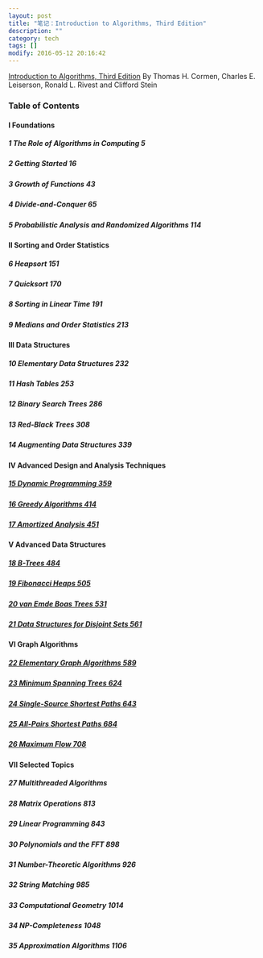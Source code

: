 ```yaml
---
layout: post
title: "笔记：Introduction to Algorithms, Third Edition"
description: ""
category: tech
tags: []
modify: 2016-05-12 20:16:42
---
```


[Introduction to Algorithms, Third Edition](https://mitpress.mit.edu/books/introduction-algorithms)
By Thomas H. Cormen, Charles E. Leiserson, Ronald L. Rivest and Clifford Stein

### Table of Contents

#### I Foundations 

##### 1 The Role of Algorithms in Computing 5

##### 2 Getting Started 16

##### 3 Growth of Functions 43

##### 4 Divide-and-Conquer 65

##### 5 Probabilistic Analysis and Randomized Algorithms 114

#### II Sorting and Order Statistics 

##### 6 Heapsort 151

##### 7 Quicksort 170

##### 8 Sorting in Linear Time 191

##### 9 Medians and Order Statistics 213

#### III Data Structures 

##### 10 Elementary Data Structures 232

##### 11 Hash Tables 253

##### 12 Binary Search Trees 286

##### 13 Red-Black Trees 308

##### 14 Augmenting Data Structures 339

#### IV Advanced Design and Analysis Techniques 

##### [15 Dynamic Programming 359](http://nbviewer.ipython.org/github/ningchi/book_notes/blob/master/Introduction_to_Algorithms/15_Dynamic_Programming/note.ipynb)

##### [16 Greedy Algorithms 414](http://nbviewer.ipython.org/github/ningchi/book_notes/blob/master/Introduction_to_Algorithms/16_Greedy_Algorithms/note.ipynb)

##### [17 Amortized Analysis 451](http://nbviewer.ipython.org/github/ningchi/book_notes/blob/master/Introduction_to_Algorithms/17_Amortized_Analysis/note.ipynb)

#### V Advanced Data Structures 

##### [18 B-Trees 484](http://nbviewer.ipython.org/github/ningchi/book_notes/blob/master/Introduction_to_Algorithms/18_B_Trees/note.ipynb)

##### [19 Fibonacci Heaps 505](http://nbviewer.jupyter.org/github/ningchi/book_notes/blob/master/Introduction_to_Algorithms/19_Fibonacci_Heap/note.ipynb)

##### [20 van Emde Boas Trees 531](http://nbviewer.jupyter.org/github/ningchi/book_notes/blob/master/Introduction_to_Algorithms/20_van_Emde_Boas_Trees/note.ipynb)

##### [21 Data Structures for Disjoint Sets 561](http://nbviewer.jupyter.org/github/ningchi/book_notes/blob/master/Introduction_to_Algorithms/21_Data_Structures_for_Disjoint_Sets/note.ipynb)

#### VI Graph Algorithms 

##### [22 Elementary Graph Algorithms 589](http://nbviewer.jupyter.org/github/ningchi/book_notes/blob/master/Introduction_to_Algorithms/22_Elementary_Graph_Algorithms/note.ipynb)

##### [23 Minimum Spanning Trees 624](http://nbviewer.jupyter.org/github/ningchi/book_notes/blob/master/Introduction_to_Algorithms/23_Minimum_Spanning_Trees/note.ipynb)

##### [24 Single-Source Shortest Paths 643](http://nbviewer.jupyter.org/github/ningchi/book_notes/blob/master/Introduction_to_Algorithms/24_Single-Source_Shortest_Paths/note.ipynb)

##### [25 All-Pairs Shortest Paths 684](http://nbviewer.jupyter.org/github/ningchi/book_notes/blob/master/Introduction_to_Algorithms/25_All-Pairs_Shortest_Paths/note.ipynb)

##### [26 Maximum Flow 708](http://nbviewer.jupyter.org/github/ningchi/book_notes/blob/master/Introduction_to_Algorithms/26_Maximum_Flow/note.ipynb)

#### VII Selected Topics 

##### 27 Multithreaded Algorithms

##### 28 Matrix Operations 813

##### 29 Linear Programming 843

##### 30 Polynomials and the FFT 898

##### 31 Number-Theoretic Algorithms 926

##### 32 String Matching 985

##### 33 Computational Geometry 1014

##### 34 NP-Completeness 1048

##### 35 Approximation Algorithms 1106
